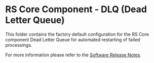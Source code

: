 # RS Core Component - DLQ (Dead Letter Queue)

This folder contains the factory default configuration for the RS Core component Dead Letter Queue for automated restarting of failed processings.

For more information please refer to the [Software Release Notes](./doc/SRN.md).
